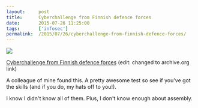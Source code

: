 ```yaml
---
layout:     post
title:      Cyberchallenge from Finnish defence forces
date:       2015-07-26 11:25:00
tags:       ['infosec']
permalink:  /2015/07/26/cyberchallenge-from-finnish-defence-forces/
---
```


![](/images/2015/07/finnish-defence-forces-cyberchallenge.png)

[Cyberchallenge from Finnish defence forces](http://web.archive.org/web/20160328133928/http://erityistehtavat.puolustusvoimat.fi/cyberchallenge.html)
(edit: changed to archive.org link)

A colleague of mine found this. A pretty awesome test so see if you've got the skills (and if you do, my hats off to you!).

I know I didn't know all of them. Plus, I don't know enough about assembly.
